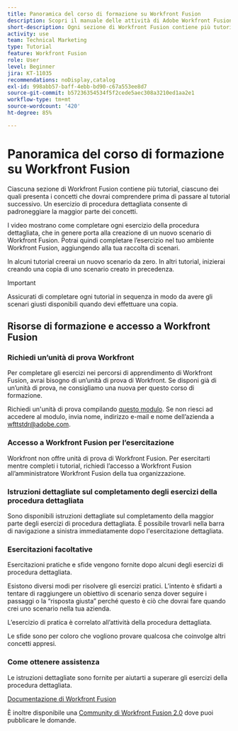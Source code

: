 ```yaml
---
title: Panoramica del corso di formazione su Workfront Fusion
description: Scopri il manuale delle attività di Adobe Workfront Fusion e come ottenere un account di unita di prova di Workfront.
short-description: Ogni sezione di Workfront Fusion contiene più tutorial, ciascuno dei quali presenta i concetti che dovrai comprendere prima di passare al tutorial successivo.
activity: use
team: Technical Marketing
type: Tutorial
feature: Workfront Fusion
role: User
level: Beginner
jira: KT-11035
recommendations: noDisplay,catalog
exl-id: 998abb57-baff-4ebb-bd90-c67a553ee8d7
source-git-commit: b57236354534f5f2cede5aec308a3210ed1aa2e1
workflow-type: tm+mt
source-wordcount: '420'
ht-degree: 85%

---
```


# Panoramica del corso di formazione su Workfront Fusion

Ciascuna sezione di Workfront Fusion contiene più tutorial, ciascuno dei quali presenta i concetti che dovrai comprendere prima di passare al tutorial successivo. Un esercizio di procedura dettagliata consente di padroneggiare la maggior parte dei concetti.

I video mostrano come completare ogni esercizio della procedura dettagliata, che in genere porta alla creazione di un nuovo scenario di Workfront Fusion. Potrai quindi completare l’esercizio nel tuo ambiente Workfront Fusion, aggiungendo alla tua raccolta di scenari.

In alcuni tutorial creerai un nuovo scenario da zero. In altri tutorial, inizierai creando una copia di uno scenario creato in precedenza.

>[!IMPORTANT]
>
>Assicurati di completare ogni tutorial in sequenza in modo da avere gli scenari giusti disponibili quando devi effettuare una copia.

## Risorse di formazione e accesso a Workfront Fusion

### Richiedi un’unità di prova Workfront

Per completare gli esercizi nei percorsi di apprendimento di Workfront Fusion, avrai bisogno di un’unità di prova di Workfront. Se disponi già di un’unità di prova, ne consigliamo una nuova per questo corso di formazione.

Richiedi un&#39;unità di prova compilando [questo modulo](https://forms.office.com/r/f1J8HRGrNY). Se non riesci ad accedere al modulo, invia nome, indirizzo e-mail e nome dell’azienda a wfttstdr@adobe.com.

### Accesso a Workfront Fusion per l’esercitazione

Workfront non offre unità di prova di Workfront Fusion. Per esercitarti mentre completi i tutorial, richiedi l’accesso a Workfront Fusion all’amministratore Workfront Fusion della tua organizzazione.

### Istruzioni dettagliate sul completamento degli esercizi della procedura dettagliata

Sono disponibili istruzioni dettagliate sul completamento della maggior parte degli esercizi di procedura dettagliata. È possibile trovarli nella barra di navigazione a sinistra immediatamente dopo l&#39;esercitazione dettagliata.

### Esercitazioni facoltative

Esercitazioni pratiche e sfide vengono fornite dopo alcuni degli esercizi di procedura dettagliata.

Esistono diversi modi per risolvere gli esercizi pratici. L’intento è sfidarti a tentare di raggiungere un obiettivo di scenario senza dover seguire i passaggi o la “risposta giusta” perché questo è ciò che dovrai fare quando crei uno scenario nella tua azienda.

L’esercizio di pratica è correlato all’attività della procedura dettagliata.

Le sfide sono per coloro che vogliono provare qualcosa che coinvolge altri concetti appresi.

### Come ottenere assistenza

Le istruzioni dettagliate sono fornite per aiutarti a superare gli esercizi della procedura dettagliata.

[Documentazione di Workfront Fusion](https://experienceleague.adobe.com/docs/workfront/using/adobe-workfront-fusion/workfront-fusion-2.html?lang=it)

È inoltre disponibile una [Community di Workfront Fusion 2.0](https://experienceleaguecommunities.adobe.com/t5/workfront-fusion-2-0/ct-p/workfront-fusion-2) dove puoi pubblicare le domande.
